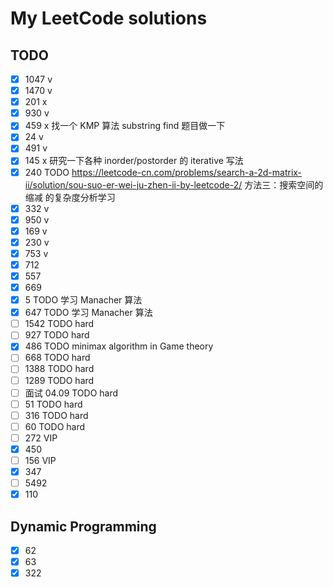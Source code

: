 # My LeetCode solutions

## TODO

- [x] 1047 v
- [x] 1470 v
- [x] 201 x
- [x] 930 v
- [x] 459 x 找一个 KMP 算法 substring find 题目做一下
- [x] 24 v
- [x] 491 v
- [x] 145 x 研究一下各种 inorder/postorder 的 iterative 写法
- [x] 240 TODO https://leetcode-cn.com/problems/search-a-2d-matrix-ii/solution/sou-suo-er-wei-ju-zhen-ii-by-leetcode-2/ 方法三：搜索空间的缩减 的复杂度分析学习
- [x] 332 v
- [x] 950 v
- [x] 169 v
- [x] 230 v
- [x] 753 v
- [x] 712
- [x] 557
- [x] 669
- [x] 5 TODO 学习 Manacher 算法
- [x] 647 TODO 学习 Manacher 算法
- [ ] 1542 TODO hard
- [ ] 927 TODO hard
- [x] 486 TODO minimax algorithm in Game theory
- [ ] 668 TODO hard
- [ ] 1388 TODO hard
- [ ] 1289 TODO hard
- [ ] 面试 04.09 TODO hard
- [ ] 51 TODO hard
- [ ] 316 TODO hard
- [ ] 60 TODO hard
- [ ] 272 VIP
- [x] 450
- [ ] 156 VIP
- [x] 347
- [ ] 5492
- [x] 110

## Dynamic Programming

- [x] 62
- [x] 63
- [x] 322
